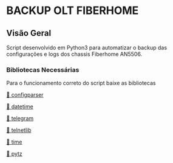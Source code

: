 
# BACKUP OLT FIBERHOME

## Visão Geral
Script desenvolvido em Python3 para automatizar o backup das configurações e logs dos chassis Fiberhome AN5506.

### Bibliotecas Necessárias
Para o funcionamento correto do script baixe as bibliotecas
<p>
  <a href="https://docs.python.org/3/library/configparser.html">🔗 configparser</a>
</p>
<p>
  <a href="https://docs.python.org/3/library/datetime.html">🔗 datetime</a>
</p>
<p>
  <a href="https://github.com/python-telegram-bot/python-telegram-bot">🔗 telegram</a>
</p>
<p>
  <a href="https://docs.python.org/3/library/telnetlib.html">🔗 telnetlib</a>
</p>
<p>
  <a href="https://docs.python.org/3/library/time.html">🔗 time</a>
</p>
<p>
  <a href="https://pypi.org/project/pytz/">🔗 pytz</a>
</p>

  
